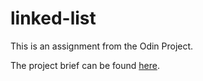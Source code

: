 # linked-list

This is an assignment from the Odin Project.

The project brief can be found [here](https://www.theodinproject.com/lessons/javascript-linked-lists).